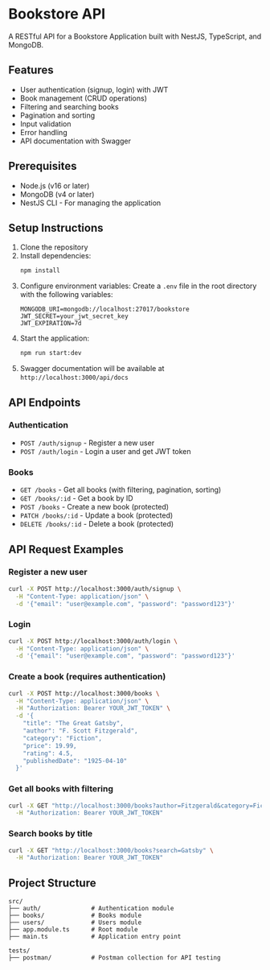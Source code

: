 # Bookstore API

A RESTful API for a Bookstore Application built with NestJS, TypeScript, and MongoDB.

## Features

- User authentication (signup, login) with JWT
- Book management (CRUD operations)
- Filtering and searching books
- Pagination and sorting
- Input validation
- Error handling
- API documentation with Swagger

## Prerequisites

- Node.js (v16 or later)
- MongoDB (v4 or later)
- NestJS CLI - For managing the application

## Setup Instructions

1. Clone the repository
2. Install dependencies:
   ```bash
   npm install
   ```
3. Configure environment variables:
   Create a `.env` file in the root directory with the following variables:
   ```
   MONGODB_URI=mongodb://localhost:27017/bookstore
   JWT_SECRET=your_jwt_secret_key
   JWT_EXPIRATION=7d
   ```
4. Start the application:
   ```bash
   npm run start:dev
   ```
5. Swagger documentation will be available at `http://localhost:3000/api/docs`

## API Endpoints

### Authentication

- `POST /auth/signup` - Register a new user
- `POST /auth/login` - Login a user and get JWT token

### Books

- `GET /books` - Get all books (with filtering, pagination, sorting)
- `GET /books/:id` - Get a book by ID
- `POST /books` - Create a new book (protected)
- `PATCH /books/:id` - Update a book (protected)
- `DELETE /books/:id` - Delete a book (protected)

## API Request Examples

### Register a new user

```bash
curl -X POST http://localhost:3000/auth/signup \
  -H "Content-Type: application/json" \
  -d '{"email": "user@example.com", "password": "password123"}'
```

### Login

```bash
curl -X POST http://localhost:3000/auth/login \
  -H "Content-Type: application/json" \
  -d '{"email": "user@example.com", "password": "password123"}'
```

### Create a book (requires authentication)

```bash
curl -X POST http://localhost:3000/books \
  -H "Content-Type: application/json" \
  -H "Authorization: Bearer YOUR_JWT_TOKEN" \
  -d '{
    "title": "The Great Gatsby",
    "author": "F. Scott Fitzgerald",
    "category": "Fiction",
    "price": 19.99,
    "rating": 4.5,
    "publishedDate": "1925-04-10"
  }'
```

### Get all books with filtering

```bash
curl -X GET "http://localhost:3000/books?author=Fitzgerald&category=Fiction&rating=4&page=1&limit=10&sortBy=price&sortOrder=asc" \
  -H "Authorization: Bearer YOUR_JWT_TOKEN"
```

### Search books by title

```bash
curl -X GET "http://localhost:3000/books?search=Gatsby" \
  -H "Authorization: Bearer YOUR_JWT_TOKEN"
```

## Project Structure

```
src/
├── auth/              # Authentication module
├── books/             # Books module
├── users/             # Users module
├── app.module.ts      # Root module
├── main.ts            # Application entry point

tests/
├── postman/           # Postman collection for API testing
``` 
